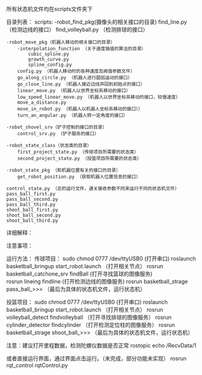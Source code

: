﻿所有状态机文件均在scripts文件夹下

目录列表：
scripts:
    -robot_find_pkg(摄像头的相关接口的目录)
                find_line.py （检测边线的接口）
        find_volleyball.py （检测排球的接口）

    -robot_move_pkg（机器人移动的相关接口的目录）
        -interpolation_function （关于速度插值的算法的目录）
            cubic_spline.py
            growth_curve.py
            spline_config.py
        config.py （机器人移动时的各种速度及阙值参数文件）
        go_along_circle.py （机器人进行圆弧运动的接口）
        go_close_line.py （机器人接近边线并回到初始点的接口）
        linear_move.py （机器人以世界坐标系移动的接口）
        low_speed_linear_move.py （机器人以世界坐标系移动的接口，较慢速度）
        move_a_distance.py 
        move_in_robot.py （机器人以机器人坐标系移动的接口））
        turn_an_angular.py （机器人转一定角度的接口）

    -robot_shovel_srv（铲子控制的接口的目录）
        control_srv.py （铲子服务的接口）

    -robot_state_class（状态类的目录）
        first_project_state.py （传球项目所需要的状态类）
        second_project_state.py （投篮项目所需要的状态类）

    -robot_state_pkg （和机器位置有关的接口的目录）
        get_robot_position.py （获取机器人位置信息的接口）

    control_state.py （总的运行文件，通关接收参数不同来运行不同的状态机文件）
    pass_ball_first.py
    pass_ball_second.py
    pass_ball_third.py
    shoot_ball_first.py
    shoot_ball_second.py
    shoot_ball_third.py

详细解释：



注意事项：



运行方法：
  传球项目：
	sudo chmod 0777 /dev/ttyUSB0 (打开串口)
        roslaunch basketball_bringup start_robot.launch （打开相关节点）
        rosrun basketball_catchone_srv findBall (打开寻找篮球的图像服务)	
	rosrun lineing findline (打开检测边线的图像服务)
	rosrun basketball_strage pass_ball_>>> （最后为具体的状态机文件，运行状态机）

  投篮项目：
        sudo chmod 0777 /dev/ttyUSB0 (打开串口)
	roslaunch basketball_bringup start_robot.launch （打开相关节点）
        rosrun volleyball_detect findvolleyball （打开寻找排球的图像服务）
	rosrun cylinder_detector findcylinder  （打开检测定位柱的图像服务）
	rosrun basketball_strage shoot_ball_>>> （最后为具体的状态机文件，运行状态机）

  注意：建议打开里程数据，检测陀螺仪数据是否正常
	rostopic echo /RecvData/1 

或者直接运行界面，通过界面点击运行。（未完成，部分功能未实现）
	rosrun rqt_control rqtControl.py

